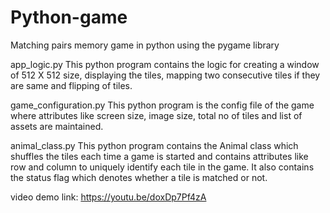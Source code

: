 # Python-game
Matching pairs memory game in python using the pygame library

app_logic.py
   This python program contains the logic for creating a window of 512 X 512 size, displaying the tiles, mapping two consecutive tiles if they are same and flipping of tiles.
   
game_configuration.py
   This python program is the config file of the game where attributes like screen size, image size, total no of tiles and list of assets are maintained.

animal_class.py
   This python program contains the Animal class which shuffles the tiles each time a game is started and contains attributes like row and column to uniquely identify each tile in    the game. It also contains the status flag which denotes whether a tile is matched or not.
   
video demo link: https://youtu.be/doxDp7Pf4zA
